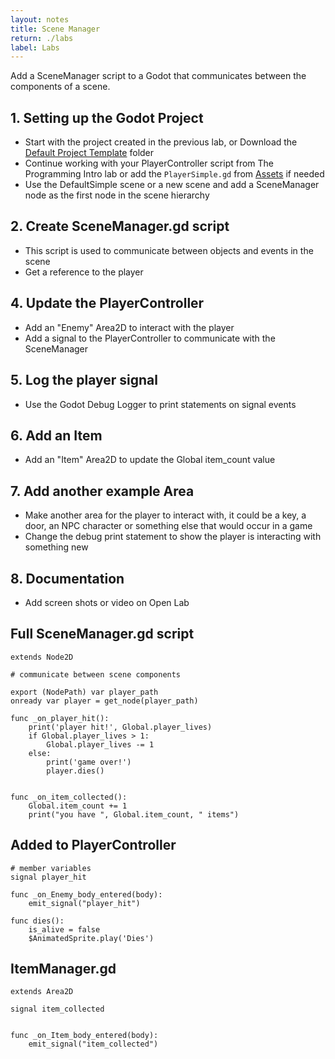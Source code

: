 ```yaml
---
layout: notes
title: Scene Manager
return: ./labs
label: Labs
---
```


<!-- <iframe width="560" height="315" src="https://www.youtube.com/embed/30I1BoK4UJ8?rel=0" frameborder="0" allowfullscreen></iframe> -->

Add a SceneManager script to a Godot that communicates between the components of a scene.

## 1. Setting up the Godot Project
- Start with the project created in the previous lab, or Download the [Default Project Template](./270_BlankTemplate.zip) folder
- Continue working with your PlayerController script from The Programming Intro lab or add the `PlayerSimple.gd` from [Assets](./270_BlankAssets.zip) if needed
- Use the DefaultSimple scene or a new scene and add a SceneManager node as the first node in the scene hierarchy

## 2. Create SceneManager.gd script
- This script is used to communicate between objects and events in the scene
- Get a reference to the player

## 4. Update the PlayerController
- Add an "Enemy" Area2D to interact with the player
- Add a signal to the PlayerController to communicate with the SceneManager

## 5. Log the player signal
- Use the Godot Debug Logger to print statements on signal events

## 6. Add an Item
- Add an "Item" Area2D to update the Global item_count value

## 7. Add another example Area
- Make another area for the player to interact with, it could be a key, a door, an NPC character or something else that would occur in a game
- Change the debug print statement to show the player is interacting with something new

## 8. Documentation
- Add screen shots or video on Open Lab

## Full SceneManager.gd script
```
extends Node2D

# communicate between scene components

export (NodePath) var player_path
onready var player = get_node(player_path)

func _on_player_hit():
	print('player hit!', Global.player_lives)
	if Global.player_lives > 1:
		Global.player_lives -= 1
	else:
		print('game over!')
		player.dies()


func _on_item_collected():
	Global.item_count += 1
	print("you have ", Global.item_count, " items")

```

## Added to PlayerController
```
# member variables
signal player_hit

func _on_Enemy_body_entered(body):
	emit_signal("player_hit")

func dies():
	is_alive = false
	$AnimatedSprite.play('Dies')
```

## ItemManager.gd
```
extends Area2D

signal item_collected


func _on_Item_body_entered(body):
	emit_signal("item_collected")

```